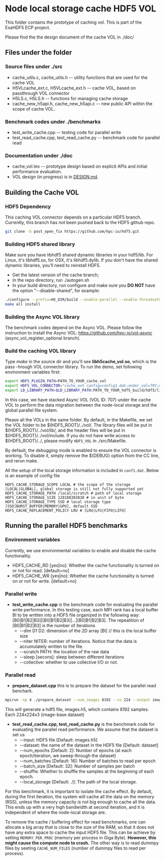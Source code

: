 # Node local storage cache HDF5 VOL

This folder contains the prototype of caching vol. This is part of the ExaHDF5 ECP project. 

Please find the the design document of the cache VOL in ./doc/
## Files under the folder
### Source files under ./src
   * cache_utils.c, cache_utils.h --  utility functions that are used for the cache VOL
   * H5VLcache_ext.c, H5VLcache_ext.h -- cache VOL, based on passthrough VOL connector
   * H5LS.c, H5LS.h -- functions for managing cache storage
   * cache_new_h5api.h, cache_new_h5api.c -- new public API within the scope of cache VOL. 
   
### Benchmark codes under ./benchmarks
   * test_write_cache.cpp -- testing code for parallel write
   * test_read_cache.cpp, test_read_cache.py -- benchmark code for parallel read
   
### Documentation under ./doc
   * cache_vol.tex -- prototype design based on explicit APIs and initial performance evaluation.
   * VOL design (in progress) is in [DESIGN.md](./doc/DESIGN.md).

## Building the Cache VOL
### HDF5 Dependency

This caching VOL connector depends on a particular HDF5 branch. Currently, this branch has not been pushed back to the HDF5 github repo. 
```bash 
git clone -b post_open_fix https://github.com/hpc-io/hdf5.git
```

### Building HDF5 shared library
Make sure you have libhdf5 shared dynamic libraries in your hdf5/lib. For Linux, it's libhdf5.so, for OSX, it's libhdf5.dylib. If you don't have the shared dynamic libraries, you'll need to reinstall HDF5.
- Get the latest version of the cache branch;
- In the repo directory, run ./autogen.sh
- In your build directory, run configure and make sure you **DO NOT** have the option "--disable-shared", for example:
```bash
./configure --prefix=H5_DIR/build --enable-parallel --enable-threadsafe --enable-unsupported CC=mpicc
make all install 
```

### Building the Async VOL library
The benchmark codes depend on the Async VOL. Please follow the instruction to install the Async VOL: https://github.com/hpc-io/vol-async (async_vol_register_optional branch). 

### Build the caching VOL library
Type *make* in the source dir and you'll see **libh5cache_vol.so**, which is the pass -hrough VOL connector library.
To run the demo, set following environment variables first:
```bash
export HDF5_PLUGIN_PATH=PATH_TO_YOUR_cache_vol
export HDF5_VOL_CONNECTOR="cache_ext config=config1.dat;under_vol=707;under_info={under_vol=0;under_info={}};"
export LD_LIBRARY_PATH=$LD_LIBRARY_PATH:PATH_TO_YOUR_hdf5_build/hdf5/lib:$HDF5_PLUGIN_PATH
```
In this case, we have stacked Async VOL (VOL ID: 707) under the cache VOL to perform the data migration between the node-local storage and the global parallel file system. 

Please all the VOLs in the same folder. By default, in the Makefile, we set the VOL folder to be $(HDF5_ROOT)/../vol/. The library files will be put in $(HDF5_ROOT)/../vol/lib/, and the header files will be put in $(HDF5_ROOT)/../vol/include. If you do not have write access to $(HDF5_ROOT)/../, please modify ```HDF5_VOL``` in ./src/Makefile.  

By default, the debugging mode is enabled to ensure the VOL connector is working. To disable it, simply remove the $(DEBUG) option from the CC line, and rerun make. 

All the setup of the local storage information is included in ```conf1.dat```. Below is an example of config file
```config
HDF5_CACHE_STORAGE_SCOPE LOCAL # the scope of the storage [LOCAL|GLOBAL], global storage is still not fully supported yet
HDF5_CACHE_STORAGE_PATH /local/scratch # path of local storage
HDF5_CACHE_STORAGE_SIZE 128188383838 # in unit of byte
HDF5_CACHE_STORAGE_TYPE SSD # local storage type [SSD|BURST_BUFFER|MEMORY|GPU], default SSD
HDF5_CACHE_REPLACEMENT_POLICY LRU # [LRU|LFU|FIFO|LIFO]
```

## Running the parallel HDF5 benchmarks
### Environment variables 
Currently, we use environmental variables to enable and disable the cache functionality. 
* HDF5_CACHE_RD [yes|no]: Whether the cache functionality is turned on or not for read. [default=no]
* HDF5_CACHE_WR [yes|no]: Whether the cache functionality is turned on or not for write. [default=no]

### Parallel write
* **test_write_cache.cpp** is the benchmark code for evaluating the parallel write performance. In this testing case, each MPI rank has a local
   buffer BI to be written into a HDF5 file organized in the following way: [B0|B1|B2|B3]|[B0|B1|B2|B3]|...|[B0|B1|B2|B3]. The repeatition of [B0|B1|B2|B3] is the number of iterations
   - --dim D1 D2: dimension of the 2D array [BI] // this is the local buffer size
   - --niter NITER: number of iterations. Notice that the data is accumulately written to the file. 
   - --scratch PATH: the location of the raw data
   - --sleep [secons]: sleep between different iterations
   - --collective: whether to use collective I/O or not.
   
### Parallel read
* **prepare_dataset.cpp** this is to prepare the dataset for the parallel read benchark. 
```bash
mpirun -np 4 ./prepare_dataset --num_images 8192 --sz 224 --output images.h5
```
This will generate a hdf5 file, images.h5, which contains 8192 samples. Each 224x224x3 (image-base dataset)
* **test_read_cache.cpp, test_read_cache.py** is the benchmark code for evaluating the parallel read performance. We assume that the dataset is set us 
  - --input: HDF5 file [Default: images.h5]
  - --dataset: the name of the dataset in the HDF5 file [Default: dataset]
  - --num_epochs [Default: 2]: Number of epochs (at each epoch/iteration, we sweep through the dataset)
  - --num_batches [Default: 16]: Number of batches to read per epoch
  - --batch_size [Default: 32]: Number of samples per batch
  - --shuffle: Whether to shuffle the samples at the beginning of each epoch.
  - --local_storage [Default: ./]: The path of the local storage.

For this benchmark, it is important to isolate the cache effect. By default, during the first iteration, the system will cache all the data on the memory (RSS), unless the memory capacity is not big enough to cache all the data. This ends up with a very high bandwidth at second iteration, and it is independent of where the node-local storage are.

To remove the cache / buffering effect for read benchmarks, one can allocate a big array that is close to the size of the RAM, so that it does not have any extra space to cache the input HDF5 file. This can be achieve by setting ```MEMORY_PER_PROC``` (memory per process in Giga Byte). **However, this might cause the compute node to crash.** The other way is to read dummpy files by seeting ```CACHE_NUM_FILES``` (number of dummpy files to read per process).
